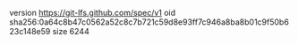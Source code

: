 version https://git-lfs.github.com/spec/v1
oid sha256:0a64c8b47c0562a52c8c7b721c59d8e93ff7c946a8ba8b01c9f50b623c148e59
size 6244
